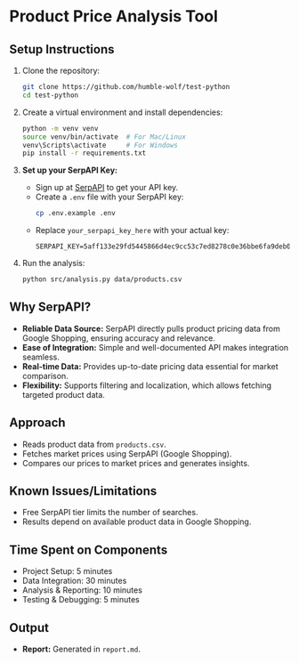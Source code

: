 # Product Price Analysis Tool

## Setup Instructions

1. Clone the repository:
   ```bash
   git clone https://github.com/humble-wolf/test-python
   cd test-python
   ```

2. Create a virtual environment and install dependencies:
   ```bash
   python -m venv venv
   source venv/bin/activate  # For Mac/Linux
   venv\Scripts\activate     # For Windows
   pip install -r requirements.txt
   ```

3. **Set up your SerpAPI Key:**
   - Sign up at [SerpAPI](https://serpapi.com/) to get your API key.
   - Create a `.env` file with your SerpAPI key:
     ```bash
     cp .env.example .env
     ```
   - Replace `your_serpapi_key_here` with your actual key:
     ```env
     SERPAPI_KEY=5aff133e29fd5445866d4ec9cc53c7ed8278c0e36bbe6fa9deb00d693e88aa93
     ```

4. Run the analysis:
   ```bash
   python src/analysis.py data/products.csv
   ```
## Why SerpAPI?
- **Reliable Data Source:** SerpAPI directly pulls product pricing data from Google Shopping, ensuring accuracy and relevance.
- **Ease of Integration:** Simple and well-documented API makes integration seamless.
- **Real-time Data:** Provides up-to-date pricing data essential for market comparison.
- **Flexibility:** Supports filtering and localization, which allows fetching targeted product data.

## Approach
- Reads product data from `products.csv`.
- Fetches market prices using SerpAPI (Google Shopping).
- Compares our prices to market prices and generates insights.

## Known Issues/Limitations
- Free SerpAPI tier limits the number of searches.
- Results depend on available product data in Google Shopping.

## Time Spent on Components
- Project Setup: 5 minutes
- Data Integration: 30 minutes
- Analysis & Reporting: 10 minutes
- Testing & Debugging: 5 minutes

## Output
- **Report:** Generated in `report.md`.